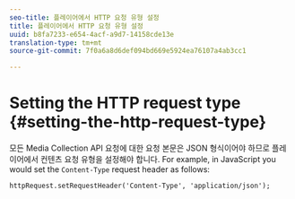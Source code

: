 ```yaml
---
seo-title: 플레이어에서 HTTP 요청 유형 설정
title: 플레이어에서 HTTP 요청 유형 설정
uuid: b8fa7233-e654-4acf-a9d7-14158cde13e
translation-type: tm+mt
source-git-commit: 7f0a6a8d6def094bd669e5924ea76107a4ab3cc1

---
```



# Setting the HTTP request type {#setting-the-http-request-type}

모든 Media Collection API 요청에 대한 요청 본문은 JSON 형식이어야 하므로 플레이어에서 컨텐츠 요청 유형을 설정해야 합니다. For example, in JavaScript you would set the `Content-Type` request header as follows:

```
httpRequest.setRequestHeader('Content-Type', 'application/json'); 
```

